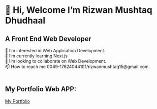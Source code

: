 <h1>👋 Hi, Welcome I’m Rizwan Mushtaq Dhudhaal</h1>
<h2> A Front End Web Developer</h2>
👀 I’m interested in Web Application Development.</br>
🌱 I’m currently learning Next.js</br>
💞️ I’m looking to collaborate on Web Development.</br>
📫 How to reach me 0049-17624044101/rizwanmushtaq15@gmail.com.</br>

</br>
<h2>My Portfolio Web APP:</h2>
  
  <a href='https://rizwan-portfolio-react-typescript.netlify.app/'>My Portfolio</a></br>
  
    

<!---
RizwanMushtaq/RizwanMushtaq is a ✨ special ✨ repository because its `README.md` (this file) appears on your GitHub profile.
You can click the Preview link to take a look at your changes.
--->
